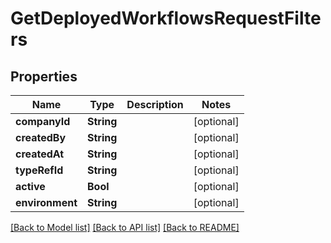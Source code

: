 # GetDeployedWorkflowsRequestFilters

## Properties
Name | Type | Description | Notes
------------ | ------------- | ------------- | -------------
**companyId** | **String** |  | [optional] 
**createdBy** | **String** |  | [optional] 
**createdAt** | **String** |  | [optional] 
**typeRefId** | **String** |  | [optional] 
**active** | **Bool** |  | [optional] 
**environment** | **String** |  | [optional] 

[[Back to Model list]](../README.md#documentation-for-models) [[Back to API list]](../README.md#documentation-for-api-endpoints) [[Back to README]](../README.md)


